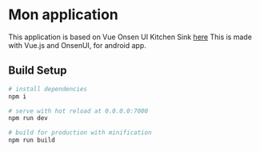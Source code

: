 # Mon application

This application is based on Vue Onsen UI Kitchen Sink [here](https://onsenui.github.io/vue-onsenui-kitchensink/)
This is made with Vue.js and OnsenUI, for android app.


## Build Setup

``` bash
# install dependencies
npm i

# serve with hot reload at 0.0.0.0:7000
npm run dev

# build for production with minification
npm run build
```
